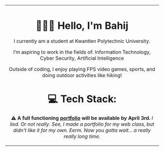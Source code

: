 <table align="center">
<tr>
<td align="center">

# 🙋🏻‍♂️ Hello, I'm Bahij
I currently am a student at Kwantlen Polytechnic University.

I’m aspiring to work in the fields of:
Information Technology, Cyber Security, Artificial Intelligence

Outside of coding, I enjoy playing FPS video games, sports, and doing outdoor activities like hiking!

# 💻 Tech Stack:
**⚠️ A full functioning <a href="https://vivreno.com" target="_blank">portfolio</a> will be available by April 3rd.**
<i> I lied. Or not really. See, I made a portfolio for my web class, but didn't like it for my own. Eerm. Now you gotta wait... a really really long time.<i>

</td>
</tr>
</table>
